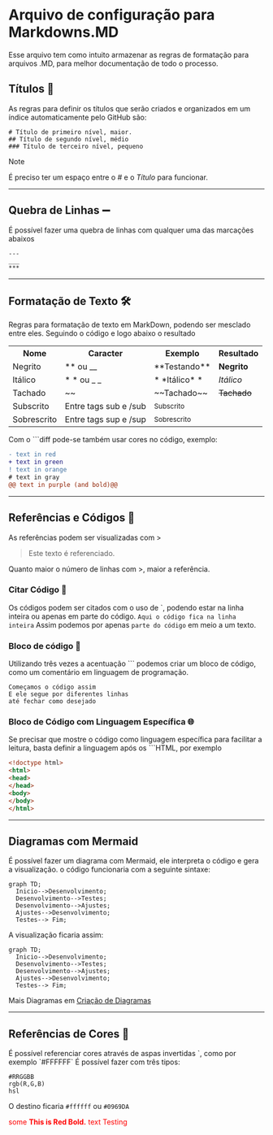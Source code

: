 # Arquivo de configuração para Markdowns.MD

Esse arquivo tem como intuito armazenar as regras de formatação para arquivos .MD, para melhor documentação de todo o processo.


## Títulos 📄

As regras para definir os títulos que serão criados e organizados em um índice automaticamente pelo GitHub são:
```
# Título de primeiro nível, maior.
## Título de segundo nível, médio
### Título de terceiro nível, pequeno
```
> [!NOTE]
> É preciso ter um espaço entre o *#* e o *Título* para funcionar.

---

## Quebra de Linhas ➖

É possível fazer uma quebra de linhas com qualquer uma das marcações abaixos
```
---
___
***
```

---

## Formatação de Texto 🛠️

Regras para formatação de texto em MarkDown, podendo ser mesclado entre eles.
Seguindo o código e logo abaixo o resultado

<table>
  <tr>
    <th>Nome</th>
    <th>Caracter</th>
    <th>Exemplo</th>
    <th>Resultado</th>
  </tr>
  <tr>
    <td>Negrito</td>
    <td>** ou __</td>
    <td>**Testando**</td>
    <td><strong>Negrito</strong></td>
  </tr>
  <tr>
    <td>Itálico</td>
    <td>* * ou _ _</td>
    <td>* *Itálico* *</td>
    <td><em>Itálico</em></td>
  </tr>
  <tr>
    <td>Tachado</td>
    <td>~~</td>
    <td>~~Tachado~~</td>
    <td><strike>Tachado</strike></td>
  </tr>
  <tr>
    <td>Subscrito</td>
    <td>Entre tags sub e /sub</td>
    <td><sub>Subscrito</sub></td>
  </tr>
  <tr>
    <td>Sobrescrito</td>
    <td>Entre tags sup e /sup</td>
    <td><sup>Sobrescrito</sup></td>
  </tr>
</table>

Com o \```diff pode-se também usar cores no código, exemplo:

```diff
- text in red
+ text in green
! text in orange
# text in gray
@@ text in purple (and bold)@@
```

---

## Referências e Códigos 📜

As referências podem ser visualizadas com \>
>Este texto é referenciado.

Quanto maior o número de linhas com \>, maior a referência.

### Citar Código 📑

Os códigos podem ser citados com o uso de \`, podendo estar na linha inteira ou apenas em parte do código.
`Aqui o código fica na linha inteira`
Assim podemos por apenas `parte do código` em meio a um texto.

### Bloco de código 📑

Utilizando três vezes a acentuação \``` podemos criar um bloco de código, como um comentário em linguagem de programação.
```
Começamos o código assim
E ele segue por diferentes linhas
até fechar como desejado
```

### Bloco de Código com Linguagem Específica 🌐

Se precisar que mostre o código como linguagem específica para facilitar a leitura, basta definir a linguagem após os \```HTML, por exemplo

```html
<!doctype html>
<html>
<head>
</head>
<body>
</body>
</html>
```

---

## Diagramas com Mermaid

É possível fazer um diagrama com Mermaid, ele interpreta o código e gera a visualização. o código funcionaria com a seguinte sintaxe:
```
graph TD;
  Inicio-->Desenvolvimento;
  Desenvolvimento-->Testes;
  Desenvolvimento-->Ajustes;
  Ajustes-->Desenvolvimento;
  Testes--> Fim;
``` 

A visualização ficaria assim:

```mermaid
graph TD;
  Inicio-->Desenvolvimento;
  Desenvolvimento-->Testes;
  Desenvolvimento-->Ajustes;
  Ajustes-->Desenvolvimento;
  Testes--> Fim;
```
Mais Diagramas em [Criação de Diagramas](https://docs.github.com/pt/get-started/writing-on-github/working-with-advanced-formatting/creating-diagrams)

---

## Referências de Cores 🎨

É possível referenciar cores através de aspas invertidas \`, como por exemplo \`#FFFFFF\`
É possível fazer com três tipos:
```
#RRGGBB
rgb(R,G,B)
hsl
```

O destino ficaria `#ffffff` ou `#0969DA`

<span style="color:red">some **This is Red Bold.** text</span>
<font color="red">Testing</font>
